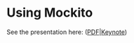 # Using Mockito

See the presentation here:  ([PDF](https://github.com/searls/mockito-testng-example/blob/master/presentation/Mockito.pdf?raw=true)|[Keynote](https://github.com/searls/mockito-testng-example/raw/master/presentation/Mockito.key))